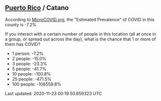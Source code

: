 
## [Puerto Rico](/united-states/puerto-rico) / Catano

According to [MicroCOVID.org](http://microcovid.org),
the "Estimated Prevalence" of COVID in this county is -7.2%

If you interact with a certain number of people in this location
(all at once in a group, or spread out across the day), what is the chance that
1 or more of them has COVID?

- 1 person: -7.2%
- 2 people: -15.0%
- 3 people: -23.3%
- 5 people: -41.7%
- 10 people: -100.8%
- 25 people: -471.5%
- 100 people: -106559.8%

Last updated: 2020-11-23 00:19:50.659323 UTC
